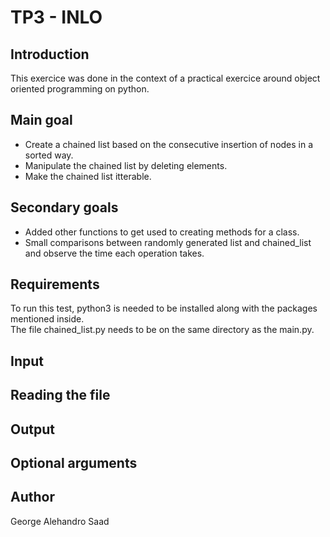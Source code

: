 # TP3 - INLO

## Introduction

This exercice was done in the context of a practical exercice around object oriented programming on python. 

## Main goal
- Create a chained list based on the consecutive insertion of nodes in a sorted way.  
- Manipulate the chained list by deleting elements.
- Make the chained list itterable.

## Secondary goals
- Added other functions to get used to creating methods for a class.  
- Small comparisons between randomly generated list and chained_list and observe the time each operation takes.
## Requirements
To run this test, python3 is needed to be installed along with the packages mentioned inside.  
The file chained_list.py needs to be on the same directory as the main.py.


## Input


## Reading the file

## Output

## Optional arguments


## Author
George Alehandro Saad
